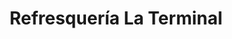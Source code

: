 ---
title: "Refresquería La Terminal"
url: /santiago-de-veraguas/refresqueria-la-terminal/
shop: general
---